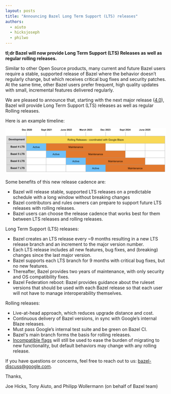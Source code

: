 ```yaml
---
layout: posts
title: "Announcing Bazel Long Term Support (LTS) releases"
authors:
  - aiuto
  - hicksjoseph
  - philwo
---
```

**tl;dr Bazel will now provide Long Term Support (LTS) Releases as well as regular rolling releases.**

Similar to other Open Source products, many current and future Bazel users require a stable, supported release of Bazel where the behavior doesn’t regularly change, but which receives critical bug fixes and security patches. At the same time, other Bazel users prefer frequent, high quality updates with small, incremental features delivered regularly.

We are pleased to announce that, starting with the next major release ([4.0](/2020/11/10/bazel-4.0-announce.html)), Bazel will provide Long Term Support (LTS) releases as well as regular Rolling releases.

Here is an example timeline:

![example LTS timeline](/assets/lts_timeline.png)

Some benefits of this new release cadence are:
* Bazel will release stable, supported LTS releases on a predictable schedule with a long window without breaking changes
* Bazel contributors and rules owners can prepare to support future LTS releases with rolling releases.
* Bazel users can choose the release cadence that works best for them between LTS releases and rolling releases. 

Long Term Support (LTS) releases:
* Bazel creates an LTS release every ~9 months resulting in a new LTS release branch and an increment to the major version number.
* Each LTS release includes all new features, bug fixes, and (breaking) changes since the last major version.
* Bazel supports each LTS branch for 9 months with critical bug fixes, but no new features.
* Thereafter, Bazel provides two years of maintenance, with only security and OS compatibility fixes.
* Bazel Federation reboot: Bazel provides guidance about the ruleset versions that should be used with each Bazel release so that each user will not have to manage interoperability themselves.

Rolling releases:
* Live-at-head approach, which reduces upgrade distance and cost.
* Continuous delivery of Bazel versions, in sync with Google’s internal Blaze releases.
* Must pass Google’s internal test suite and be green on Bazel CI.
* Bazel's main branch forms the basis for rolling releases.
* [Incompatible flags](https://docs.bazel.build/versions/master/backward-compatibility.html) will still be used to ease the burden of migrating to new functionality, but default behaviors may change with any rolling release.

If you have questions or concerns, feel free to reach out to us: bazel-discuss@google.com.

Thanks,

Joe Hicks, Tony Aiuto, and Philipp Wollermann (on behalf of Bazel team)
